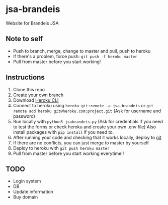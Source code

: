 # jsa-brandeis
Website for Brandeis JSA

## Note to self
* Push to branch, merge, change to master and pull, push to heroku <br />
* If there's a problem, force push: `git push -f heroku master`<br />
* Pull from master before you start working!

## Instructions
1. Clone this repo
2. Create your own branch
3. Download [Heroku CLI](https://devcenter.heroku.com/articles/heroku-cli#download-and-install)
4. Connect to heroku using `heroku git:remote -a jsa-brandeis` or `git remote add heroku git@heroku.com:project.git` (Ask for username and password)
5. Run locally with `python3 jsabrandeis.py` (Ask for credentials if you need to test the forms or check heroku and create your own .env file) Also install packages with `pip install` if you need to.
6. After running your code and checking that it works locally, deploy to [git](https://git-scm.com/docs)
7. If there are no conflicts, you can just merge to master by yourself
8. Deploy to heroku with `git push heroku master`
9. Pull from master before you start working everytime!!

## TODO
* Login system
* DB
* Update information
* Buy domain
